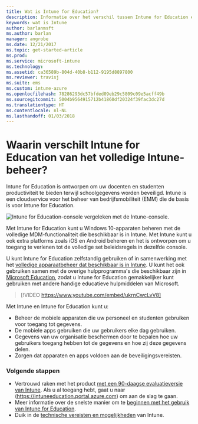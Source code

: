 ```yaml
---
title: Wat is Intune for Education?
description: Informatie over het verschil tussen Intune for Education en volledig Intune-beheer.
keywords: wat is Intune
author: barlanmsft
ms.author: barlan
manager: angrobe
ms.date: 12/21/2017
ms.topic: get-started-article
ms.prod: 
ms.service: microsoft-intune
ms.technology: 
ms.assetid: ca36589b-804d-40b8-b112-9195d8897800
ms.reviewer: travisj
ms.suite: ems
ms.custom: intune-azure
ms.openlocfilehash: 78286293dc57bfded09eb29c5809c09e5acff49b
ms.sourcegitcommit: 5004b9564915712b41860df20324f39fac3dc27d
ms.translationtype: HT
ms.contentlocale: nl-NL
ms.lasthandoff: 01/03/2018
---
```

# <a name="how-is-intune-for-education-different-from-the-full-device-management-experience-in-intune"></a>Waarin verschilt Intune for Education van het volledige Intune-beheer?

Intune for Education is ontworpen om uw docenten en studenten productiviteit te bieden terwijl schoolgegevens worden beveiligd. Intune is een cloudservice voor het beheer van bedrijfsmobiliteit (EMM) die de basis is voor Intune for Education.

![Intune for Education-console vergeleken met de Intune-console.](./media/intune-azure-vs-intuneEDU.png)

Met Intune for Education kunt u Windows 10-apparaten beheren met de volledige MDM-functionaliteit die beschikbaar is in Intune. Met Intune kunt u ook extra platforms zoals iOS en Android beheren en het is ontworpen om u toegang te verlenen tot de volledige set beleidsregels in dezelfde console.

U kunt Intune for Education zelfstandig gebruiken of in samenwerking met het [volledige apparaatbeheer dat beschikbaar is in Intune](introduction-intune.md). U kunt het ook gebruiken samen met de overige hulpprogramma's die beschikbaar zijn in [Microsoft Education](https://microsoft.com/education), zodat u Intune for Education gemakkelijker kunt gebruiken met andere handige educatieve hulpmiddelen van Microsoft.

> [!VIDEO https://www.youtube.com/embed/ukrnCwcLvV8]

Met Intune en Intune for Education kunt u:
* Beheer de mobiele apparaten die uw personeel en studenten gebruiken voor toegang tot gegevens.
* De mobiele apps gebruiken die uw gebruikers elke dag gebruiken.
* Gegevens van uw organisatie beschermen door te bepalen hoe uw gebruikers toegang hebben tot de gegevens en hoe zij deze gegevens delen.
* Zorgen dat apparaten en apps voldoen aan de beveiligingsvereisten.

### <a name="next-steps"></a>Volgende stappen
* Vertrouwd raken met het product [met een 90-daagse evaluatieversie van Intune](https://signup.microsoft.com/Signup?OfferId=5eec053c-cc40-4cd5-a06a-ea8d75cf2686&ali=1). Als u al toegang hebt, gaat u naar (https://intuneeducation.portal.azure.com) om aan de slag te gaan.
* Meer informatie over de snelste manier om te [beginnen met het gebruik van Intune for Education](/intune-education/what-is-express-configuration).
* Duik in de [technische vereisten en mogelijkheden](/intune/supported-devices-browsers) van Intune.
